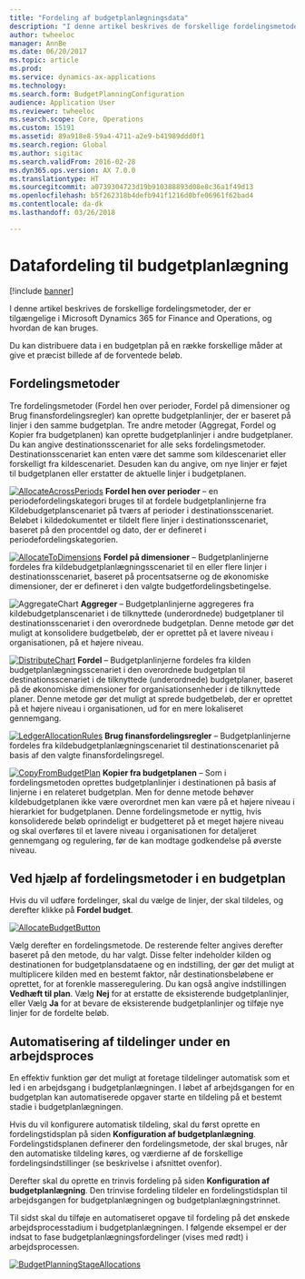 ```yaml
---
title: "Fordeling af budgetplanlægningsdata"
description: "I denne artikel beskrives de forskellige fordelingsmetoder, der er tilgængelige i Microsoft Dynamics 365 for Finance and Operations, og hvordan de kan bruges."
author: twheeloc
manager: AnnBe
ms.date: 06/20/2017
ms.topic: article
ms.prod: 
ms.service: dynamics-ax-applications
ms.technology: 
ms.search.form: BudgetPlanningConfiguration
audience: Application User
ms.reviewer: twheeloc
ms.search.scope: Core, Operations
ms.custom: 15191
ms.assetid: 89a918e8-59a4-4711-a2e9-b41989ddd0f1
ms.search.region: Global
ms.author: sigitac
ms.search.validFrom: 2016-02-28
ms.dyn365.ops.version: AX 7.0.0
ms.translationtype: HT
ms.sourcegitcommit: a0739304723d19b910388893d08e8c36a1f49d13
ms.openlocfilehash: b5f262318b4defb941f1216d0bfe06961f62bad4
ms.contentlocale: da-dk
ms.lasthandoff: 03/26/2018

---
```


# <a name="budget-planning-data-allocation"></a>Datafordeling til budgetplanlægning

[!include [banner](../includes/banner.md)]

I denne artikel beskrives de forskellige fordelingsmetoder, der er tilgængelige i Microsoft Dynamics 365 for Finance and Operations, og hvordan de kan bruges.  

Du kan distribuere data i en budgetplan på en række forskellige måder at give et præcist billede af de forventede beløb.

## <a name="allocation-methods"></a>Fordelingsmetoder
Tre fordelingsmetoder (Fordel hen over perioder, Fordel på dimensioner og Brug finansfordelingsregler) kan oprette budgetplanlinjer, der er baseret på linjer i den samme budgetplan. Tre andre metoder (Aggregat, Fordel og Kopier fra budgetplanen) kan oprette budgetplanlinjer i andre budgetplaner. Du kan angive destinationsscenariet for alle seks fordelingsmetoder. Destinationsscenariet kan enten være det samme som kildescenariet eller forskelligt fra kildescenariet. Desuden kan du angive, om nye linjer er føjet til budgetplanen eller erstatter de aktuelle linjer i budgetplanen.

[![AllocateAcrossPeriods](./media/allocateacrossperiods-300x259.png)](./media/allocateacrossperiods.png)
**Fordel hen over perioder** – en periodefordelingskategori bruges til at fordele budgetplanlinjerne fra Kildebudgetplanscenariet på tværs af perioder i destinationsscenariet. Beløbet i kildedokumentet er tildelt flere linjer i destinationsscenariet, baseret på den procentdel og dato, der er defineret i periodefordelingskategorien.         

[![AllocateToDimensions](./media/allocatetodimensions.jpg)](./media/allocatetodimensions.jpg)
**Fordel på dimensioner** – Budgetplanlinjerne fordeles fra kildebudgetplanlægningsscenariet til en eller flere linjer i destinationsscenariet, baseret på procentsatserne og de økonomiske dimensioner, der er defineret i den valgte budgetfordelingsbetingelse.           

![AggregateChart](./media/aggregatechart-300x230.png)
**Aggreger** – Budgetplanlinjerne aggregeres fra kildebudgetplanscenariet i de tilknyttede (underordnede) budgetplaner til destinationsscenariet i den overordnede budgetplan. Denne metode gør det muligt at konsolidere budgetbeløb, der er oprettet på et lavere niveau i organisationen, på et højere niveau.          

[![DistributeChart](./media/distributechart-300x230.png)](./media/distributechart.png)
**Fordel** – Budgetplanlinjerne fordeles fra kilden budgetplanlægningsscenariet i den overordnede budgetplan til destinationsscenariet i de tilknyttede (underordnede) budgetplaner, baseret på de økonomiske dimensioner for organisationsenheder i de tilknyttede planer. Denne metode gør det muligt at sprede budgetbeløb, der er oprettet på et højere niveau i organisationen, ud for en mere lokaliseret gennemgang.           

[![LedgerAllocationRules](./media/ledgerallocationrules-300x202.png)](./media/ledgerallocationrules.png)
**Brug finansfordelingsregler** – Budgetplanlinjerne fordeles fra kildebudgetplanlægningscenariet til destinationscenariet på basis af den valgte finansfordelingsregel. 

[![CopyFromBudgetPlan](./media/copyfrombudgetplan-187x300.png)](./media/copyfrombudgetplan.png)
**Kopier fra budgetplanen** – Som i fordelingsmetoden oprettes budgetplanlinjer i destinationen på basis af linjerne i en relateret budgetplan. Men for denne metode behøver kildebudgetplanen ikke være overordnet men kan være på et højere niveau i hierarkiet for budgetplanen. Denne fordelingsmetode er nyttig, hvis konsoliderede beløb oprindeligt er budgetteret på et meget højere niveau og skal overføres til et lavere niveau i organisationen for detaljeret gennemgang og regulering, før de kan modtage godkendelse på øverste niveau.          

## <a name="using-allocation-methods-in-a-budget-plan"></a>Ved hjælp af fordelingsmetoder i en budgetplan
Hvis du vil udføre fordelinger, skal du vælge de linjer, der skal tildeles, og derefter klikke på **Fordel budget**.

[![AllocateBudgetButton](./media/allocatebudgetbutton-300x84.png)](./media/allocatebudgetbutton.png) 

Vælg derefter en fordelingsmetode. De resterende felter angives derefter baseret på den metode, du har valgt. Disse felter indeholder kilden og destinationen for budgetplansdataene og en indstilling, der gør det muligt at multiplicere kilden med en bestemt faktor, når destinationsbeløbene er oprettet, for at forenkle masseregulering. Du kan også angive indstillingen **Vedhæft til plan**. Vælg **Nej** for at erstatte de eksisterende budgetplanlinjer, eller Vælg **Ja** for at bevare de eksisterende budgetplanlinjer og tilføje nye linjer for de fordelte beløb.

## <a name="automating-allocations-during-a-workflow"></a>Automatisering af tildelinger under en arbejdsproces
En effektiv funktion gør det muligt at foretage tildelinger automatisk som et led i en arbejdsgang i budgetplanlægningen. I løbet af arbejdsgangen for en budgetplan kan automatiserede opgaver starte en tildeling på et bestemt stadie i budgetplanlægningen. 

Hvis du vil konfigurere automatisk tildeling, skal du først oprette en fordelingstidsplan på siden **Konfiguration af budgetplanlægning**. Fordelingstidsplanen definerer den fordelingsmetode, der skal bruges, når den automatiske tildeling køres, og værdierne af de forskellige fordelingsindstillinger (se beskrivelse i afsnittet ovenfor). 

Derefter skal du oprette en trinvis fordeling på siden **Konfiguration af budgetplanlægning**. Den trinvise fordeling tildeler en fordelingstidsplan til arbejdsgangen for budgetplanlægningen og budgetplanlægningstrinnet. 

Til sidst skal du tilføje en automatiseret opgave til fordeling på det ønskede arbejdsprocesstadium i budgetplanlægningen. I følgende eksempel er der indsat to fase budgetplanlægningsfordelinger (vises med rødt) i arbejdsprocessen.

[![BudgetPlanningStageAllocations](./media/budgetplanningstageallocations-300x300.png)](./media/budgetplanningstageallocations.png)




